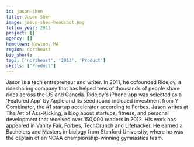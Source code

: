 ```yaml
---
id: jason-shen
title: Jason Shen
image: jason-shen-headshot.png
fellow_year: 2013
project: []
agency: []
hometown: Newton, MA
region: northeast
bio_short: 
tags: ['northeast', '2013', 'Product']
skills: ['Product']
---
```


Jason is a tech entrepreneur and writer.  In 2011, he cofounded Ridejoy, a ridesharing company that has helped tens of thousands of people share rides across the US and Canada.  Ridejoy's iPhone app was selected as a 'Featured App' by Apple and its seed round included investment from Y Combinator, the #1 startup accelerator according to Forbes.  Jason writes at The Art of Ass-Kicking, a blog about startups, fitness, and personal development that received over 150,000 readers in 2012.  His work has appeared in Vanity Fair, Forbes, TechCrunch and Lifehacker.  He earned a Bachelors and Masters in biology from Stanford University, where he was the captain of an NCAA championship-winning gymnastics team.
